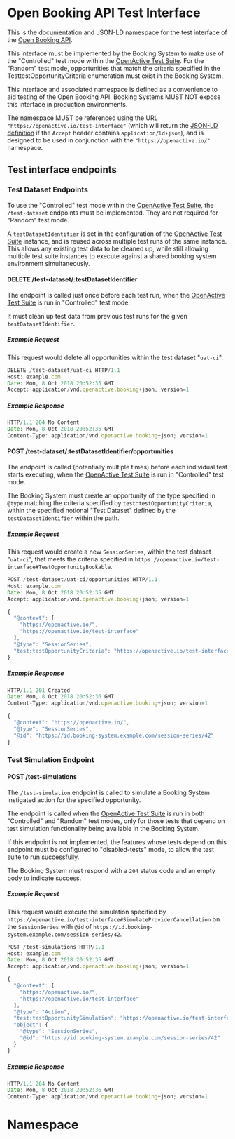 # Open Booking API Test Interface
This is the documentation and JSON-LD namespace for the test interface of the [Open Booking API](https://www.openactive.io/open-booking-api/EditorsDraft).

This interface must be implemented by the Booking System to make use of the "Controlled" test mode within the [OpenActive Test Suite](https://github.com/openactive/openactive-test-suite/). For the "Random" test mode, opportunities that match the criteria specified in the TesttestOpportunityCriteria enumeration must exist in the Booking System.

This interface and associated namespace is defined as a convenience to aid testing of the Open Booking API. Booking Systems MUST NOT expose this interface in production environments.

The namespace MUST be referenced using the URL `"https://openactive.io/test-interface"` (which will return the [JSON-LD definition](https://openactive.io/test-interface/test-interface.jsonld) if the `Accept` header contains `application/ld+json`), and is designed to be used in conjunction with the `"https://openactive.io/"` namespace.

## Test interface endpoints

### Test Dataset Endpoints

To use the "Controlled" test mode within the [OpenActive Test Suite](https://github.com/openactive/openactive-test-suite/), the `/test-dataset` endpoints must be implemented. They are not required for "Random" test mode.

A `testDatasetIdentifier` is set in the configuration of the [OpenActive Test Suite](https://github.com/openactive/openactive-test-suite/) instance, and is reused across multiple test runs of the same instance. This allows any existing test data to be cleaned up, while still allowing multiple test suite instances to execute against a shared booking system environment simultaneously.

#### DELETE /test-dataset/:testDatasetIdentifier

The endpoint is called just once before each test run, when the [OpenActive Test Suite](https://github.com/openactive/openactive-test-suite/) is run in "Controlled" test mode.

It must clean up test data from previous test runs for the given `testDatasetIdentifier`.

##### Example Request

This request would delete all opportunities within the test dataset "`uat-ci`".

```javascript
DELETE /test-dataset/uat-ci HTTP/1.1
Host: example.com
Date: Mon, 8 Oct 2018 20:52:35 GMT
Accept: application/vnd.openactive.booking+json; version=1
```

##### Example Response

```javascript
HTTP/1.1 204 No Content
Date: Mon, 8 Oct 2018 20:52:36 GMT
Content-Type: application/vnd.openactive.booking+json; version=1
```

#### POST /test-dataset/:testDatasetIdentifier/opportunities

The endpoint is called (potentially multiple times) before each individual test starts executing, when the [OpenActive Test Suite](https://github.com/openactive/openactive-test-suite/) is run in "Controlled" test mode.

The Booking System must create an opportunity of the type specified in `@type` matching the criteria specified by `test:testOpportunityCriteria`, within the specified notional "Test Dataset" defined by the `testDatasetIdentifier` within the path.

##### Example Request

This request would create a new `SessionSeries`, within the test dataset "`uat-ci`", that meets the criteria specified in `https://openactive.io/test-interface#TestOpportunityBookable`.

```javascript
POST /test-dataset/uat-ci/opportunities HTTP/1.1
Host: example.com
Date: Mon, 8 Oct 2018 20:52:35 GMT
Accept: application/vnd.openactive.booking+json; version=1

{
  "@context": [
    "https://openactive.io/",
    "https://openactive.io/test-interface"
  ],
  "@type": "SessionSeries",
  "test:testOpportunityCriteria": "https://openactive.io/test-interface#TestOpportunityBookable"
}
```

##### Example Response

```javascript
HTTP/1.1 201 Created
Date: Mon, 8 Oct 2018 20:52:36 GMT
Content-Type: application/vnd.openactive.booking+json; version=1

{
  "@context": "https://openactive.io/",
  "@type": "SessionSeries",
  "@id": "https://id.booking-system.example.com/session-series/42"
}
```

### Test Simulation Endpoint

#### POST /test-simulations

The `/test-simulation` endpoint is called to simulate a Booking System instigated action for the specified opportunity. 

The endpoint is called when the [OpenActive Test Suite](https://github.com/openactive/openactive-test-suite/) is run in both "Controlled" and "Random" test modes, only for those tests that depend on test simulation functionality being available in the Booking System.

If this endpoint is not implemented, the features whose tests depend on this endpoint must be configured to "disabled-tests" mode, to allow the test suite to run successfully.

The Booking System must respond with a `204` status code and an empty body to indicate success.

##### Example Request

This request would execute the simulation specified by `https://openactive.io/test-interface#SimulateProviderCancellation` on the `SessionSeries` with `@id` of `https://id.booking-system.example.com/session-series/42`.

```javascript
POST /test-simulations HTTP/1.1
Host: example.com
Date: Mon, 8 Oct 2018 20:52:35 GMT
Accept: application/vnd.openactive.booking+json; version=1

{
  "@context": [
    "https://openactive.io/",
    "https://openactive.io/test-interface"
  ],
  "@type": "Action",
  "test:testOpportunitySimulation": "https://openactive.io/test-interface#SimulateProviderCancellation",
  "object": {
    "@type": "SessionSeries",
    "@id": "https://id.booking-system.example.com/session-series/42"
  }
}
```

##### Example Response

```javascript
HTTP/1.1 204 No Content
Date: Mon, 8 Oct 2018 20:52:36 GMT
Content-Type: application/vnd.openactive.booking+json; version=1
```


# Namespace

